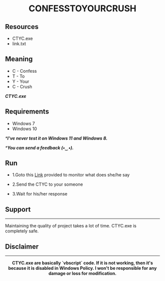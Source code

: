<h1 align="center">CONFESSTOYOURCRUSH</h1>

## Resources 
 - CTYC.exe
 - link.txt
 
Meaning 
------
* C - Confess
* T - To
* Y - Your
* C - Crush

_**CTYC.exe**_

Requirements
------
 - Windows 7
 - Windows 10
 
_***I've never test it on Windows 11 and Windows 8.**_

_***You can send a feedback (•‿•).**_

Run
------
- 1.Goto this [Link](https://webhook.site/#!/e4b7583e-4f53-4a80-b029-ce06e2c0d799/3c0fdfcb-a8ce-4d58-be67-1a391f9cc0f2/1) provided to monitor what does she/he say

- 2.Send the CTYC to your someone

- 3.Wait for his/her response

## Support
------
Maintaining the quality of project takes a lot of time. CTYC.exe is completely safe.

## Disclaimer
------
<div align="center">
  <strong>CTYC.exe are basically `vbscript` code. If it is not working, then it's because it is disabled in Windows Policy. I won't be responsible for any damage or loss for modification.</strong>
</div>
